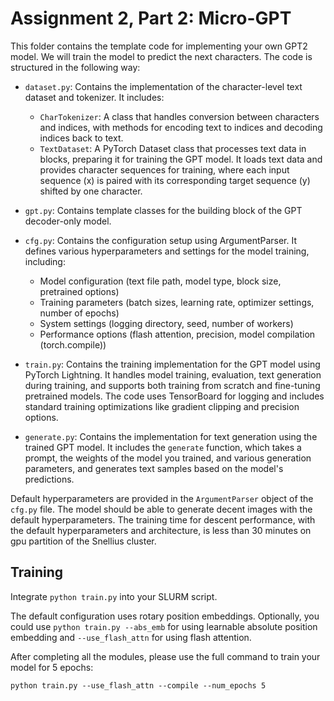 # Assignment 2, Part 2: Micro-GPT

This folder contains the template code for implementing your own GPT2 model. We will train the model to predict the next characters. The code is structured in the following way:

* `dataset.py`: Contains the implementation of the character-level text dataset and tokenizer. It includes:
  - `CharTokenizer`: A class that handles conversion between characters and indices, with methods for encoding text to indices and decoding indices back to text.
  - `TextDataset`: A PyTorch Dataset class that processes text data in blocks, preparing it for training the GPT model. It loads text data and provides character sequences for training, where each input sequence (x) is paired with its corresponding target sequence (y) shifted by one character.
* `gpt.py`: Contains template classes for the building block of the GPT decoder-only model.
* `cfg.py`: Contains the configuration setup using ArgumentParser. It defines various hyperparameters and settings for the model training, including:
  - Model configuration (text file path, model type, block size, pretrained options)
  - Training parameters (batch sizes, learning rate, optimizer settings, number of epochs)
  - System settings (logging directory, seed, number of workers)
  - Performance options (flash attention, precision, model compilation (torch.compile))
* `train.py`: Contains the training implementation for the GPT model using PyTorch Lightning. It handles model training, evaluation, text generation during training, and supports both training from scratch and fine-tuning pretrained models. The code uses TensorBoard for logging and includes standard training optimizations like gradient clipping and precision options.

* `generate.py`: Contains the implementation for text generation using the trained GPT model. It includes the `generate` function, which takes a prompt, the weights of the model you trained, and various generation parameters, and generates text samples based on the model's predictions.
<!-- * `unittests.py`: Contains unittests for the Encoder, Decoder, Discriminator networks. It will hopefully help you debug your code. Your final code should pass these unittests. -->

Default hyperparameters are provided in the `ArgumentParser` object of the `cfg.py` file. The model should be able to generate decent images with the default hyperparameters.
The training time for descent performance, with the default hyperparameters and architecture, is less than 30 minutes on gpu partition of the Snellius cluster.

## Training
Integrate ``` python train.py ``` into your SLURM script. 

The default configuration uses rotary position embeddings. 
Optionally, you could use ``` python train.py --abs_emb ``` for using learnable absolute position embedding and ```--use_flash_attn``` for using flash attention. 

After completing all the modules, please use the full command to train your model for 5 epochs:

```python train.py --use_flash_attn --compile --num_epochs 5```

